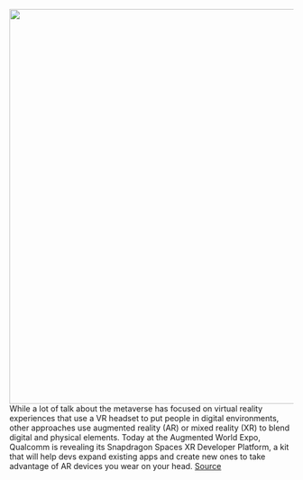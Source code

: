 <img src='https://cdn.vox-cdn.com/thumbor/G-YwRZ9SdYny3Mzpxgszuk6m1eE=/0x0:1974x1108/1200x0/filters:focal(0x0:1974x1108):no_upscale()/cdn.vox-cdn.com/uploads/chorus_asset/file/22998297/qualcomm_snapdragon_spaces.jpg' width='700px' /><br/>
While a lot of talk about the metaverse has focused on virtual reality experiences that use a VR headset to put people in digital environments, other approaches use augmented reality (AR) or mixed reality (XR) to blend digital and physical elements. Today at the Augmented World Expo, Qualcomm is revealing its Snapdragon Spaces XR Developer Platform, a kit that will help devs expand existing apps and create new ones to take advantage of AR devices you wear on your head.
<a href='https://www.theverge.com/2021/11/9/22771850/qualcomm-ar-sdk-snapdragon-spaces-mixed-reality-metaverse'> Source <a/>